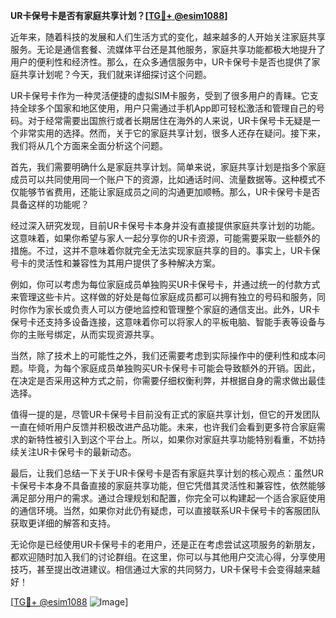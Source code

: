 **UR卡保号卡是否有家庭共享计划？[[TG💪+ @esim1088](https://t.me/s/esim1088)]**

近年来，随着科技的发展和人们生活方式的变化，越来越多的人开始关注家庭共享服务。无论是通信套餐、流媒体平台还是其他服务，家庭共享功能都极大地提升了用户的便利性和经济性。那么，在众多通信服务中，UR卡保号卡是否也提供了家庭共享计划呢？今天，我们就来详细探讨这个问题。

UR卡保号卡作为一种灵活便捷的虚拟SIM卡服务，受到了很多用户的青睐。它支持全球多个国家和地区使用，用户只需通过手机App即可轻松激活和管理自己的号码。对于经常需要出国旅行或者长期居住在海外的人来说，UR卡保号卡无疑是一个非常实用的选择。然而，关于它的家庭共享计划，很多人还存在疑问。接下来，我们将从几个方面来全面分析这个问题。

首先，我们需要明确什么是家庭共享计划。简单来说，家庭共享计划是指多个家庭成员可以共同使用同一个账户下的资源，比如通话时间、流量数据等。这种模式不仅能够节省费用，还能让家庭成员之间的沟通更加顺畅。那么，UR卡保号卡是否具备这样的功能呢？

经过深入研究发现，目前UR卡保号卡本身并没有直接提供家庭共享计划的功能。这意味着，如果你希望与家人一起分享你的UR卡资源，可能需要采取一些额外的措施。不过，这并不意味着你就完全无法实现家庭共享的目的。事实上，UR卡保号卡的灵活性和兼容性为其用户提供了多种解决方案。

例如，你可以考虑为每位家庭成员单独购买UR卡保号卡，并通过统一的付款方式来管理这些卡片。这样做的好处是每位家庭成员都可以拥有独立的号码和服务，同时你作为家长或负责人可以方便地监控和管理整个家庭的通信支出。此外，UR卡保号卡还支持多设备连接，这意味着你可以将家人的平板电脑、智能手表等设备与你的主账号绑定，从而实现资源共享。

当然，除了技术上的可能性之外，我们还需要考虑到实际操作中的便利性和成本问题。毕竟，为每个家庭成员单独购买UR卡保号卡可能会导致额外的开销。因此，在决定是否采用这种方式之前，你需要仔细权衡利弊，并根据自身的需求做出最佳选择。

值得一提的是，尽管UR卡保号卡目前没有正式的家庭共享计划，但它的开发团队一直在倾听用户反馈并积极改进产品功能。未来，也许我们会看到更多符合家庭需求的新特性被引入到这个平台上。所以，如果你对家庭共享功能特别看重，不妨持续关注UR卡保号卡的最新动态。

最后，让我们总结一下关于UR卡保号卡是否有家庭共享计划的核心观点：虽然UR卡保号卡本身不具备直接的家庭共享功能，但它凭借其灵活性和兼容性，依然能够满足部分用户的需求。通过合理规划和配置，你完全可以构建起一个适合家庭使用的通信环境。当然，如果你对此仍有疑虑，可以直接联系UR卡保号卡的客服团队获取更详细的解答和支持。

无论你是已经使用UR卡保号卡的老用户，还是正在考虑尝试这项服务的新朋友，都欢迎随时加入我们的讨论群组。在这里，你可以与其他用户交流心得，分享使用技巧，甚至提出改进建议。相信通过大家的共同努力，UR卡保号卡会变得越来越好！

[[TG💪+ @esim1088](https://t.me/s/esim1088) ![Image](https://i.postimg.cc/4NQfJmqS/Snipaste-2025-05-13-00-14-12.png)]